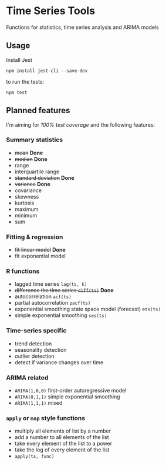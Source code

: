 Time Series Tools
=================

Functions for statistics, time series analysis and ARIMA models

## Usage

Install Jest

```
npm install jest-cli --save-dev
```

to run the tests:
```
npm test
```

## Planned features
I'm aiming for *100% test coverage* and the following features:

### Summary statistics
* ~~mean~~ **Done**
* ~~median~~ **Done**
* range
* interquartile range
* ~~standard deviation~~ **Done**
* ~~variance~~ **Done**
* covariance
* skewness
* kurtosis
* maximum
* minimum
* sum

### Fitting & regression
* ~~fit linear model~~ **Done**
* fit exponential model

### R functions
* lagged time series `lag(ts, k)`
* ~~difference the time series `diff(ts)`~~ **Done**
* autocorrelation `acf(ts)`
* partial autocorrelation `pacf(ts)`
* exponential smoothing state space model (forecast) `ets(ts)`
* simple exponential smoothing `ses(ts)`

### Time-series specific
* trend detection
* seasonality detection
* outlier detection
* detect if variance changes over time

### ARIMA related
* `ARIMA(1,0,0)` first-order autoregressive model
* `ARIMA(0,1,1)` simple exponential smoothing
* `ARIMA(1,1,1)` mixed

### `apply` or `map` style functions
* multiply all elements of list by a number
* add a number to all elements of the list
* take every element of the list to a power
* take the log of every element of the list
* `apply(ts, func)`